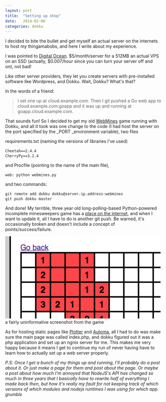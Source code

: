 ```yaml
---
layout: post
title:  "Setting up shop"
date:   2014-02-08
categories: dokku
---
```


I decided to bite the bullet and get myself an actual server on the internets to host my thingamabobs, and here I write about my experience.

I was pointed to [Digital Ocean](https://www.digitalocean.com "Digital Ocean"). $5/month/server for a 512MB an actual VPS on an SSD (actually, $0.007/hour since you can turn your server off and on), not bad!

Like other server providers, they let you create servers with pre-installed software like Wordpress, and Dokku. Wait, Dokku? What's that?

In the words of a friend:

> I set one up at cloud.example.com. Then I git pushed a Go web app to cloud.example.com:goapp and it was up and running at goapp.cloud.example.com.

That sounds fun! So I decided to get my old [WebMines](https://github.com/Spacerat/WebMines "WebMines Github") game running with Dokku, and all it took was one change to the code (I had host the server on the port specified by the _PORT _environment variable), two files

requirements.txt (naming the versions of libraries I've used)

    Cheetah==2.4.4
    CherryPy==3.2.4

and Procfile (pointing to the name of the main file),

    web: python webmines.py

and two commands:

    git remote add dokku dokku@server.ip.address:webmines
    git push dokku master

And done! My terrible, three year old long-polling-based Python-powered incomplete minesweepers game has a [place on the internet](http://mines.apps.veryjoe.com "WebMines"), and when I want to update it, all I have to do is another git push. Be warned, it's occasionally broken and doesn't include a concept of points/success/failure.

<div class="thumbnailed">
  <a href="/images/mines.png">
    <img src="/thumbnails/mines.png" alt="Minesweeper!" />
  </a>
  a fairly uninformative screenshot from the game
</div>

As for hosting static pages like [Plotter](http://js.apps.veryjoe.com/plotter "Canvas Plotter") and [Automa](http://js.apps.veryjoe.com/automa "Automa"), all I had to do was make sure the main page was called index.php, and dokku figured out it was a php application and set up an ngnix server for me. This makes me very happy because it means I get to continue my run of never having have to learn how to actually set up a web server properly.

_P.S: Once I get a bunch of my things up and running, I'll probably do a post about it. Or just make a page for them and post about the page. Or maybe a post about how much I'm annoyed that NodeJS's API has changed so much in three years that I basically have to rewrite half of everything I made back then, but how it's really my fault for not keeping track of which versions of which modules and nodejs runtimes I was using for which app. *grumble*_
